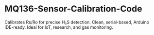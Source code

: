 # MQ136-Sensor-Calibration-Code
Calibrates Rs/Ro for precise H₂S detection. Clean, serial-based, Arduino IDE-ready. Ideal for IoT, research, and gas monitoring.
